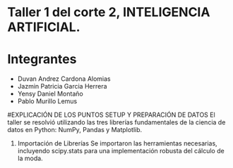 # Taller 1 del corte 2, INTELIGENCIA ARTIFICIAL.
# Integrantes
- Duvan Andrez Cardona Alomias
- Jazmin Patricia Garcia Herrera
- Yensy Daniel Montaño
- Pablo Murillo Lemus


#EXPLICACIÓN DE LOS PUNTOS 
SETUP Y PREPARACIÓN DE DATOS
El taller se resolvió utilizando las tres librerías fundamentales de la ciencia de datos en Python: NumPy, Pandas y Matplotlib.

1. Importación de Librerías
Se importaron las herramientas necesarias, incluyendo scipy.stats para una implementación robusta del cálculo de la moda.
